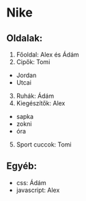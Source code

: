 # Nike
## Oldalak:
1. Főoldal: Alex és Ádám
2. Cipők: Tomi
- Jordan
- Utcai
3. Ruhák: Ádám
4. Kiegészítők: Alex
- sapka
- zokni
- óra
5. Sport cuccok: Tomi

## Egyéb:
- css: Ádám
- javascript: Alex